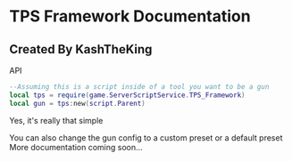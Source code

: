 # TPS Framework Documentation
## Created By KashTheKing

API
```lua
--Assuming this is a script inside of a tool you want to be a gun
local tps = require(game.ServerScriptService.TPS_Framework)
local gun = tps:new(script.Parent)
```

Yes, it's really that simple

You can also change the gun config to a custom preset or a default preset
More documentation coming soon...
